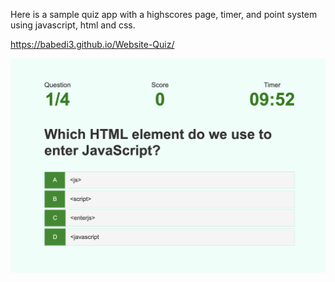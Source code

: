 Here is a sample quiz app with a highscores page, timer, and point system using javascript, html and css.

https://babedi3.github.io/Website-Quiz/

![sample-page](assets/Sample-Page.png)

